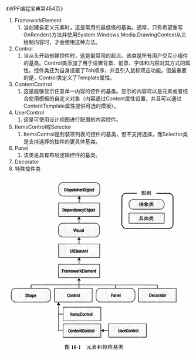 《WPF编程宝典第454页》
1. FrameworkElement
    1. 当创建自定义元素时，这是常用的最低级的基类。通常，只有希望重写OnRender()方法并使用System.Windows.Media.DrawingContext从头绘制内容时，才会使用这种方法。
2. Control
    1. 当从头开始创建控件时，这是最常用的起点。该类是所有用户交互小组件的基类。Control类添加了用于设置背景、前景、字体和内容对其方式的属性。控件类还为自身设置了Tab顺序，并且引入鼠标双击功能。但最重要的是，Control类定义了Template属性。
3. ContentControl
    1. 这是能够显示任意单一内容的控件的基类。显示的内容可以是元素或者结合使用模板的自定义对象（内容通过Content属性设置，并且可以通过ContentTemplate属性提供可选的模板）。
4. UserControl
    1. 这是可使用设计视图进行配置的内容控件。
5. ItemsControl或Selector
    1. ItemsControl是封装项列表的控件的基类，但不支持选择，而Selector类是支持选择的控件的更具体基类。
6. Panel
    1. 该类是具有布局逻辑控件的基类。
7. Decorator
8. 特殊控件类

![元素和控件基类](../Images/元素和控件基类.png "元素和控件基类")
